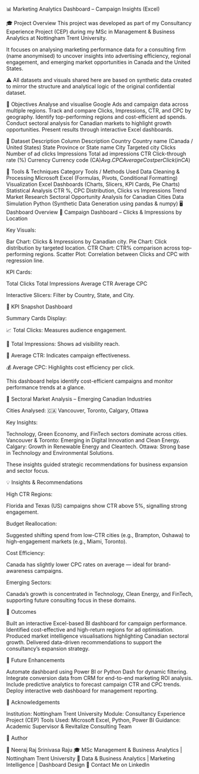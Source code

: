 📊 Marketing Analytics Dashboard – Campaign Insights (Excel)

🎓 Project Overview
This project was developed as part of my Consultancy Experience Project (CEP) during my MSc in Management & Business Analytics at Nottingham Trent University.

It focuses on analysing marketing performance data for a consulting firm (name anonymised) to uncover insights into advertising efficiency, regional engagement, and emerging market opportunities in Canada and the United States.

⚠️ All datasets and visuals shared here are based on synthetic data created to mirror the structure and analytical logic of the original confidential dataset.

🧭 Objectives
Analyse and visualise Google Ads and campaign data across multiple regions.
Track and compare Clicks, Impressions, CTR, and CPC by geography.
Identify top-performing regions and cost-efficient ad spends.
Conduct sectoral analysis for Canadian markets to highlight growth opportunities.
Present results through interactive Excel dashboards.

📁 Dataset Description
Column	Description
Country	Country name (Canada / United States)
State	Province or State name
City	Targeted city
Clicks	Number of ad clicks
Impressions	Total ad impressions
CTR	Click-through rate (%)
Currency	Currency code (CA$)
Avg. CPC	Average Cost per Click (in CA$)

🧰 Tools & Techniques
Category	Tools / Methods Used
Data Cleaning & Processing	Microsoft Excel (Formulas, Pivots, Conditional Formatting)
Visualization	Excel Dashboards (Charts, Slicers, KPI Cards, Pie Charts)
Statistical Analysis	CTR %, CPC Distribution, Clicks vs Impressions Trend
Market Research	Sectoral Opportunity Analysis for Canadian Cities
Data Simulation	Python (Synthetic Data Generation using pandas & numpy)
🖥️ Dashboard Overview
🔸 Campaign Dashboard – Clicks & Impressions by Location

Key Visuals:

Bar Chart: Clicks & Impressions by Canadian city.
Pie Chart: Click distribution by targeted location.
CTR Chart: CTR% comparison across top-performing regions.
Scatter Plot: Correlation between Clicks and CPC with regression line.

KPI Cards:

Total Clicks
Total Impressions
Average CTR
Average CPC

Interactive Slicers: Filter by Country, State, and City.

🔸 KPI Snapshot Dashboard

Summary Cards Display:

📈 Total Clicks: Measures audience engagement.

👀 Total Impressions: Shows ad visibility reach.

🎯 Average CTR: Indicates campaign effectiveness.

💰 Average CPC: Highlights cost efficiency per click.

This dashboard helps identify cost-efficient campaigns and monitor performance trends at a glance.

🔸 Sectoral Market Analysis – Emerging Canadian Industries

Cities Analysed:
🇨🇦 Vancouver, Toronto, Calgary, Ottawa

Key Insights:

Technology, Green Economy, and FinTech sectors dominate across cities.
Vancouver & Toronto: Emerging in Digital Innovation and Clean Energy.
Calgary: Growth in Renewable Energy and Cleantech.
Ottawa: Strong base in Technology and Environmental Solutions.

These insights guided strategic recommendations for business expansion and sector focus.

💡 Insights & Recommendations

High CTR Regions:

Florida and Texas (US) campaigns show CTR above 5%, signalling strong engagement.

Budget Reallocation:

Suggested shifting spend from low-CTR cities (e.g., Brampton, Oshawa) to high-engagement markets (e.g., Miami, Toronto).

Cost Efficiency:

Canada has slightly lower CPC rates on average — ideal for brand-awareness campaigns.

Emerging Sectors:

Canada’s growth is concentrated in Technology, Clean Energy, and FinTech, supporting future consulting focus in these domains.

🧾 Outcomes

Built an interactive Excel-based BI dashboard for campaign performance.
Identified cost-effective and high-return regions for ad optimisation.
Produced market intelligence visualisations highlighting Canadian sectoral growth.
Delivered data-driven recommendations to support the consultancy’s expansion strategy.

🚀 Future Enhancements

Automate dashboard using Power BI or Python Dash for dynamic filtering.
Integrate conversion data from CRM for end-to-end marketing ROI analysis.
Include predictive analytics to forecast campaign CTR and CPC trends.
Deploy interactive web dashboard for management reporting.

🏫 Acknowledgements

Institution: Nottingham Trent University
Module: Consultancy Experience Project (CEP)
Tools Used: Microsoft Excel, Python, Power BI
Guidance: Academic Supervisor & Revitalize Consulting Team

🧾 Author

👤 Neeraj Raj Srinivasa Raju
🎓 MSc Management & Business Analytics | Nottingham Trent University
💼 Data & Business Analytics | Marketing Intelligence | Dashboard Design
📧 Contact Me on LinkedIn
